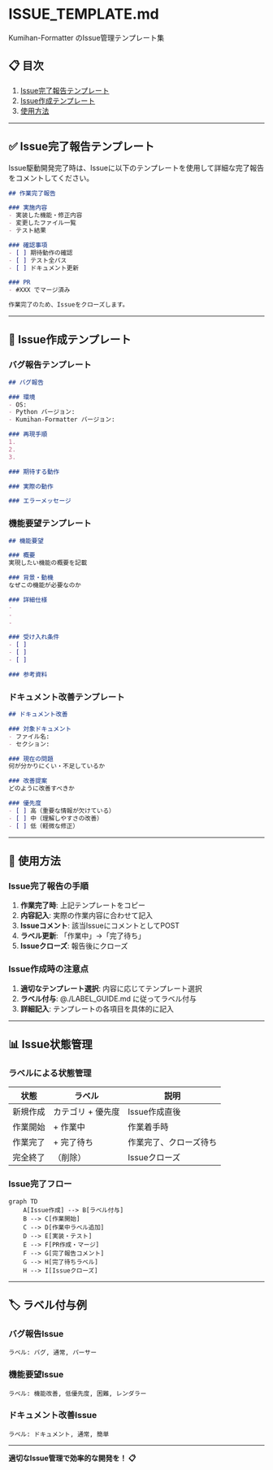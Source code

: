 # ISSUE_TEMPLATE.md

Kumihan-Formatter のIssue管理テンプレート集

## 📋 目次

1. [Issue完了報告テンプレート](#-issue完了報告テンプレート)
2. [Issue作成テンプレート](#-issue作成テンプレート)
3. [使用方法](#-使用方法)

---

## ✅ Issue完了報告テンプレート

Issue駆動開発完了時は、Issueに以下のテンプレートを使用して詳細な完了報告をコメントしてください。

```markdown
## 作業完了報告

### 実施内容
- 実装した機能・修正内容
- 変更したファイル一覧
- テスト結果

### 確認事項
- [ ] 期待動作の確認
- [ ] テスト全パス
- [ ] ドキュメント更新

### PR
- #XXX でマージ済み

作業完了のため、Issueをクローズします。
```

---

## 📝 Issue作成テンプレート

### バグ報告テンプレート

```markdown
## バグ報告

### 環境
- OS: 
- Python バージョン: 
- Kumihan-Formatter バージョン: 

### 再現手順
1. 
2. 
3. 

### 期待する動作

### 実際の動作

### エラーメッセージ
```

### 機能要望テンプレート

```markdown
## 機能要望

### 概要
実現したい機能の概要を記載

### 背景・動機
なぜこの機能が必要なのか

### 詳細仕様
- 
- 
- 

### 受け入れ条件
- [ ] 
- [ ] 
- [ ] 

### 参考資料
```

### ドキュメント改善テンプレート

```markdown
## ドキュメント改善

### 対象ドキュメント
- ファイル名: 
- セクション: 

### 現在の問題
何が分かりにくい・不足しているか

### 改善提案
どのように改善すべきか

### 優先度
- [ ] 高（重要な情報が欠けている）
- [ ] 中（理解しやすさの改善）
- [ ] 低（軽微な修正）
```

---

## 🎯 使用方法

### Issue完了報告の手順

1. **作業完了時**: 上記テンプレートをコピー
2. **内容記入**: 実際の作業内容に合わせて記入
3. **Issueコメント**: 該当IssueにコメントとしてPOST
4. **ラベル更新**: 「作業中」→「完了待ち」
5. **Issueクローズ**: 報告後にクローズ

### Issue作成時の注意点

1. **適切なテンプレート選択**: 内容に応じてテンプレート選択
2. **ラベル付与**: @./LABEL_GUIDE.md に従ってラベル付与
3. **詳細記入**: テンプレートの各項目を具体的に記入

---

## 📊 Issue状態管理

### ラベルによる状態管理

| 状態 | ラベル | 説明 |
|------|-------|------|
| 新規作成 | カテゴリ + 優先度 | Issue作成直後 |
| 作業開始 | + 作業中 | 作業着手時 |
| 作業完了 | + 完了待ち | 作業完了、クローズ待ち |
| 完全終了 | （削除） | Issueクローズ |

### Issue完了フロー

```mermaid
graph TD
    A[Issue作成] --> B[ラベル付与]
    B --> C[作業開始]
    C --> D[作業中ラベル追加]
    D --> E[実装・テスト]
    E --> F[PR作成・マージ]
    F --> G[完了報告コメント]
    G --> H[完了待ちラベル]
    H --> I[Issueクローズ]
```

---

## 🏷️ ラベル付与例

### バグ報告Issue
```
ラベル: バグ, 通常, パーサー
```

### 機能要望Issue
```
ラベル: 機能改善, 低優先度, 困難, レンダラー
```

### ドキュメント改善Issue
```
ラベル: ドキュメント, 通常, 簡単
```

---

**適切なIssue管理で効率的な開発を！ 📋**